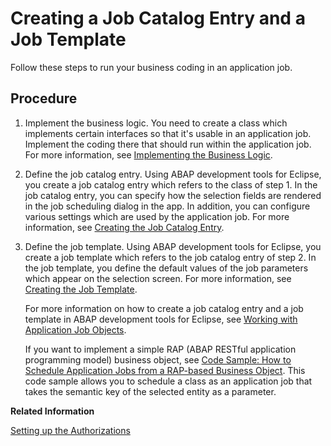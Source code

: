 <!-- loio949ba003345b476e99e46b920f41632d -->

# Creating a Job Catalog Entry and a Job Template

Follow these steps to run your business coding in an application job.



## Procedure

1.  Implement the business logic. You need to create a class which implements certain interfaces so that it's usable in an application job. Implement the coding there that should run within the application job. For more information, see [Implementing the Business Logic](implementing-the-business-logic-99dcde1.md).

2.  Define the job catalog entry. Using ABAP development tools for Eclipse, you create a job catalog entry which refers to the class of step 1. In the job catalog entry, you can specify how the selection fields are rendered in the job scheduling dialog in the app. In addition, you can configure various settings which are used by the application job. For more information, see [Creating the Job Catalog Entry](creating-the-job-catalog-entry-1cff59e.md).

3.  Define the job template. Using ABAP development tools for Eclipse, you create a job template which refers to the job catalog entry of step 2. In the job template, you define the default values of the job parameters which appear on the selection screen. For more information, see [Creating the Job Template](creating-the-job-template-1f04ad2.md).

    For more information on how to create a job catalog entry and a job template in ABAP development tools for Eclipse, see [Working with Application Job Objects](https://help.sap.com/docs/abap-cloud/abap-development-tools-user-guide/working-with-application-job-objects?version=sap_btp).

    If you want to implement a simple RAP \(ABAP RESTful application programming model\) business object, see [Code Sample: How to Schedule Application Jobs from a RAP-based Business Object](https://github.com/SAP-samples/abap-platform-application-jobs). This code sample allows you to schedule a class as an application job that takes the semantic key of the selected entity as a parameter.


**Related Information**  


[Setting up the Authorizations](setting-up-the-authorizations-bb559a5.md "Some further activities in ADT and in the administrator’s launchpad are necessary to be able to schedule the job template in the Fiori app Application Jobs.")

